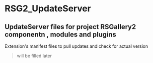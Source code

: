 # RSG2_UpdateServer
## UpdateServer files for project RSGallery2 componentn , modules and plugins

Extension's manifest files to pull updates and check for actual version

  > will be filled later
